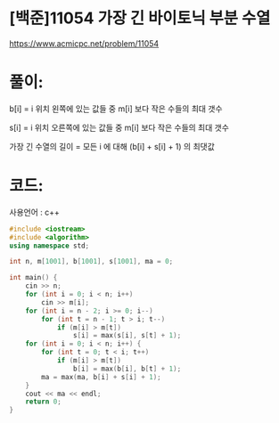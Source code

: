 # [백준]11054 가장 긴 바이토닉 부분 수열

https://www.acmicpc.net/problem/11054

# 풀이:

b[i] = i 위치 왼쪽에 있는 값들 중 m[i] 보다 작은 수들의 최대 갯수

s[i] = i 위치 오른쪽에 있는 값들 중 m[i] 보다 작은 수들의 최대 갯수

가장 긴 수열의 길이 = 모든 i 에 대해 (b[i] + s[i] + 1) 의 최댓값



# **코드:**

사용언어 : c++
```c++
#include <iostream>
#include <algorithm>
using namespace std;

int n, m[1001], b[1001], s[1001], ma = 0;

int main() {
	cin >> n;
	for (int i = 0; i < n; i++)
		cin >> m[i];
	for (int i = n - 2; i >= 0; i--)
		for (int t = n - 1; t > i; t--)
			if (m[i] > m[t])
				s[i] = max(s[i], s[t] + 1);
	for (int i = 0; i < n; i++) {
		for (int t = 0; t < i; t++)
			if (m[i] > m[t])
				b[i] = max(b[i], b[t] + 1);
		ma = max(ma, b[i] + s[i] + 1);
	}
	cout << ma << endl;
	return 0;
}
```

